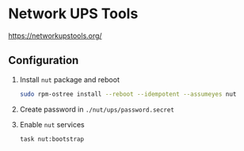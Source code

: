 # Network UPS Tools

https://networkupstools.org/

## Configuration

1. Install `nut` package and reboot

    ```sh
    sudo rpm-ostree install --reboot --idempotent --assumeyes nut
    ```

2. Create password in `./nut/ups/password.secret`

3. Enable `nut` services

    ```sh
    task nut:bootstrap
    ```